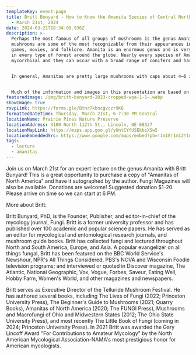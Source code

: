 ```yaml
---
templateKey: event-page
title: Britt Bunyard - How to Know the Amanita Species of Central North America
  - March 21st, 2024
date: 2024-03-21T16:34:00.936Z
description: >-
  Perhaps the most famous of all groups of mushrooms is the genus Amanita. These
  mushrooms are some of the most recognizable from their appearances in video
  games, movies, and folklore. Amanita is an enormous genus and is very common
  in every type of forest around the globe. Nearly every species of Amanita is
  mycorrhizal and they can occur with a broad range of conifers and hardwoods.


  In general, Amanitas are pretty large mushrooms with caps about 4–6 inches wide and stalks 6–10 inches long for many species. Though many Amanita are edible—some, wildly popular in some parts of the world—there are toxic species and a handful that can be lethal. Because of the very real hazard of death, most experts agree that the Amanitas should be the first group that all mycophiles become familiar with. However, most feel this group to be daunting as it includes so many species. This need not be the case. Indeed, this group is just about the easiest to become an expert with (seriously!) … and this presentation will show you how with many examples from common species in your region.


  Much of the information and images in this presentation are based on the brand-new book Amanitas of North America (2020) by Bunyard and Justice; available at fungimag.com.
featuredimage: /img/britt-bunyard-2023-cropped-wpa-1-1-.webp
showImage: true
rsvpLink: https://forms.gle/Btnr7kbncgvczr9K6
formattedDateTime: Thursday, March 21st, 6-7:30 PM Central
locationName: Prairie Pines Nature Preserve
locationAddress: 3100 North 112th St., Lincoln, NE 68527
locationMapLink: https://maps.app.goo.gl/yUntCYfUSEkbiXSw5
locationEmbeddedSrc: https://www.google.com/maps/embed?pb=!1m18!1m12!1m3!1d5557.014526954162!2d-96.56598933129173!3d40.844719527575435!2m3!1f0!2f0!3f0!3m2!1i1024!2i768!4f13.1!3m3!1m2!1s0x8796a35ab8f38da9%3A0x35bcb3b13e26b191!2sPrairie%20Pines%20Nature%20Preserve!5e1!3m2!1sen!2sus!4v1691875761400!5m2!1sen!2sus
tags:
  - lecture
  - amanitas
---
```

Join us on March 21st for an expert lecture on the genus Amanita with Britt Bunyard! This is a great opportunity to purchase a copy of "Amanitas of North America" and have it autographed by the author. Fungi Magazines will also be available. Donations are welcome! Suggested donation $1-20. Please arrive on time so we can start at 6 PM. 

M﻿ore about Britt:

Britt Bunyard, PhD, is the Founder, Publisher, and editor-in-chief of the mycology journal, Fungi. Britt is a former university professor and has published over 100 academic and popular science papers. He has served as an editor for mycological and entomological research journals, and mushroom guide books. Britt has collected fungi and lectured throughout North and South America, Europe, and Asia. A popular evangelizer on all things fungal, Britt has been featured on the BBC World Service's Newshour, NPR's All Things Considered, PBS's NOVA and Wisconsin Foodie television programs; and interviewed or quoted in Discover magazine, The Atlantic, National Geographic, Vox, Vogue, Forbes, Saveur, Eating Well, Hobby Farm, Women's World, and other magazines and newspapers. 


Britt serves as Executive Director of the Telluride Mushroom Festival. He has authored several books, including The Lives of Fungi (2022; Princeton University Press), The Beginner's Guide to Mushrooms (2021; Quarry Books), Amanitas of North America (2020; The FUNGI Press), Mushrooms and Macrofungi of Ohio and Midwestern States (2012; The Ohio State University Press), and most recently The Little Book of Fungi (coming in 2024; Princeton University Press). In 2021 Britt was awarded the Gary Lincoff Award "For Contributions to Amateur Mycology" by the North American Mycological Association-NAMA's most prestigious honor for American mycologists.
